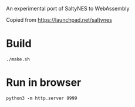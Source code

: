 
An experimental port of SaltyNES to WebAssembly

Copied from https://launchpad.net/saltynes

# Build
```
./make.sh
```

# Run in browser
```
python3 -m http.server 9999
```
